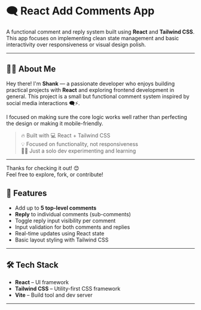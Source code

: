 # 🗨️ React Add Comments App

A functional comment and reply system built using **React** and **Tailwind CSS**. This app focuses on implementing clean state management and basic interactivity over responsiveness or visual design polish.

---
## 🙋‍♂️ About Me

Hey there! I'm **Shank** — a passionate developer who enjoys building practical projects with **React** and exploring frontend development in general. This project is a small but functional comment system inspired by social media interactions 🗨️⚡.

I focused on making sure the core logic works well rather than perfecting the design or making it mobile-friendly.

> 🔥 Built with 💻 React + Tailwind CSS  
> 💡 Focused on functionality, not responsiveness  
> 🧑‍💻 Just a solo dev experimenting and learning

---

Thanks for checking it out! 😊  
Feel free to explore, fork, or contribute!

## 🚀 Features

- Add up to **5 top-level comments**
- **Reply** to individual comments (sub-comments)
- Toggle reply input visibility per comment
- Input validation for both comments and replies
- Real-time updates using React state
- Basic layout styling with Tailwind CSS

---

## 🛠️ Tech Stack

- **React** – UI framework
- **Tailwind CSS** – Utility-first CSS framework
- **Vite** – Build tool and dev server

---


